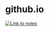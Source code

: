 # github.io


[![Link to notes](https://travis-ci.org/joemccann/dillinger.svg?branch=master)](https://ianj332.github.io/github.io/)